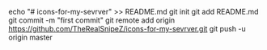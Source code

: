 echo "# icons-for-my-sevrver" >> README.md
git init
git add README.md
git commit -m "first commit"
git remote add origin https://github.com/TheRealSnipeZ/icons-for-my-sevrver.git
git push -u origin master
                
